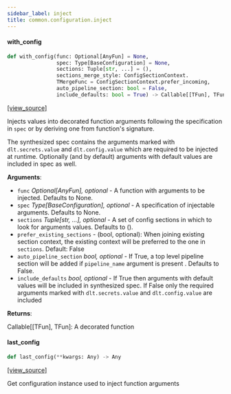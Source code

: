 ```yaml
---
sidebar_label: inject
title: common.configuration.inject
---
```


#### with\_config

```python
def with_config(func: Optional[AnyFun] = None,
                spec: Type[BaseConfiguration] = None,
                sections: Tuple[str, ...] = (),
                sections_merge_style: ConfigSectionContext.
                TMergeFunc = ConfigSectionContext.prefer_incoming,
                auto_pipeline_section: bool = False,
                include_defaults: bool = True) -> Callable[[TFun], TFun]
```

[[view_source]](https://github.com/dlt-hub/dlt/blob/30d0f64fb2cdbacc2e88fdb304371650f417e1f0/dlt/common/configuration/inject.py#L53)

Injects values into decorated function arguments following the specification in `spec` or by deriving one from function's signature.

The synthesized spec contains the arguments marked with `dlt.secrets.value` and `dlt.config.value` which are required to be injected at runtime.
Optionally (and by default) arguments with default values are included in spec as well.

**Arguments**:

- `func` _Optional[AnyFun], optional_ - A function with arguments to be injected. Defaults to None.
- `spec` _Type[BaseConfiguration], optional_ - A specification of injectable arguments. Defaults to None.
- `sections` _Tuple[str, ...], optional_ - A set of config sections in which to look for arguments values. Defaults to ().
- `prefer_existing_sections` - (bool, optional): When joining existing section context, the existing context will be preferred to the one in `sections`. Default: False
- `auto_pipeline_section` _bool, optional_ - If True, a top level pipeline section will be added if `pipeline_name` argument is present . Defaults to False.
- `include_defaults` _bool, optional_ - If True then arguments with default values will be included in synthesized spec. If False only the required arguments marked with `dlt.secrets.value` and `dlt.config.value` are included
  

**Returns**:

  Callable[[TFun], TFun]: A decorated function

#### last\_config

```python
def last_config(**kwargs: Any) -> Any
```

[[view_source]](https://github.com/dlt-hub/dlt/blob/30d0f64fb2cdbacc2e88fdb304371650f417e1f0/dlt/common/configuration/inject.py#L178)

Get configuration instance used to inject function arguments

